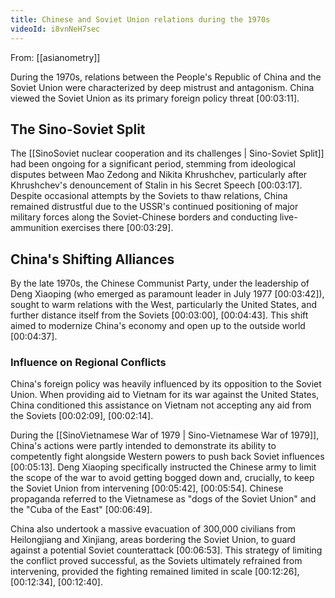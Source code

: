 ```yaml
---
title: Chinese and Soviet Union relations during the 1970s
videoId: i8vnNeH7sec
---
```


From: [[asianometry]] <br/> 

During the 1970s, relations between the People's Republic of China and the Soviet Union were characterized by deep mistrust and antagonism. China viewed the Soviet Union as its primary foreign policy threat <a class="yt-timestamp" data-t="00:03:11">[00:03:11]</a>.

## The Sino-Soviet Split

The [[SinoSoviet nuclear cooperation and its challenges | Sino-Soviet Split]] had been ongoing for a significant period, stemming from ideological disputes between Mao Zedong and Nikita Khrushchev, particularly after Khrushchev's denouncement of Stalin in his Secret Speech <a class="yt-timestamp" data-t="00:03:17">[00:03:17]</a>. Despite occasional attempts by the Soviets to thaw relations, China remained distrustful due to the USSR's continued positioning of major military forces along the Soviet-Chinese borders and conducting live-ammunition exercises there <a class="yt-timestamp" data-t="00:03:29">[00:03:29]</a>.

## China's Shifting Alliances

By the late 1970s, the Chinese Communist Party, under the leadership of Deng Xiaoping (who emerged as paramount leader in July 1977 <a class="yt-timestamp" data-t="00:03:42">[00:03:42]</a>), sought to warm relations with the West, particularly the United States, and further distance itself from the Soviets <a class="yt-timestamp" data-t="00:03:00">[00:03:00]</a>, <a class="yt-timestamp" data-t="00:04:43">[00:04:43]</a>. This shift aimed to modernize China's economy and open up to the outside world <a class="yt-timestamp" data-t="00:04:37">[00:04:37]</a>.

### Influence on Regional Conflicts
China's foreign policy was heavily influenced by its opposition to the Soviet Union. When providing aid to Vietnam for its war against the United States, China conditioned this assistance on Vietnam not accepting any aid from the Soviets <a class="yt-timestamp" data-t="00:02:09">[00:02:09]</a>, <a class="yt-timestamp" data-t="00:02:14">[00:02:14]</a>.

During the [[SinoVietnamese War of 1979 | Sino-Vietnamese War of 1979]], China's actions were partly intended to demonstrate its ability to competently fight alongside Western powers to push back Soviet influences <a class="yt-timestamp" data-t="00:05:13">[00:05:13]</a>. Deng Xiaoping specifically instructed the Chinese army to limit the scope of the war to avoid getting bogged down and, crucially, to keep the Soviet Union from intervening <a class="yt-timestamp" data-t="00:05:42">[00:05:42]</a>, <a class="yt-timestamp" data-t="00:05:54">[00:05:54]</a>. Chinese propaganda referred to the Vietnamese as "dogs of the Soviet Union" and the "Cuba of the East" <a class="yt-timestamp" data-t="00:06:49">[00:06:49]</a>.

China also undertook a massive evacuation of 300,000 civilians from Heilongjiang and Xinjiang, areas bordering the Soviet Union, to guard against a potential Soviet counterattack <a class="yt-timestamp" data-t="00:06:53">[00:06:53]</a>. This strategy of limiting the conflict proved successful, as the Soviets ultimately refrained from intervening, provided the fighting remained limited in scale <a class="yt-timestamp" data-t="00:12:26">[00:12:26]</a>, <a class="yt-timestamp" data-t="00:12:34">[00:12:34]</a>, <a class="yt-timestamp" data-t="00:12:40">[00:12:40]</a>.